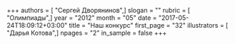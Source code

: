 +++
authors = [ "Сергей Дворянинов",]
slogan = ""
rubric = [ "Олимпиады",]
year = "2012"
month = "05"
date = "2017-05-24T18:09:12+03:00"
title = "Наш конкурс"
first_page = "32"
illustrators = [ "Дарья Котова",]
npages = "2"
in_sample = false
+++
